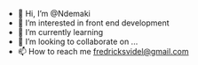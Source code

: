 - 👋 Hi, I’m @Ndemaki
- 👀 I’m interested in front end development
- 🌱 I’m currently learning
- 💞️ I’m looking to collaborate on ...
- 📫 How to reach me fredricksvidel@gmail.com

<!---
Ndemaki/Ndemaki is a ✨ special ✨ repository because its `README.md` (this file) appears on your GitHub profile.
You can click the Preview link to take a look at your changes.
--->
